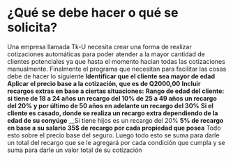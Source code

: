 # ¿Qué se debe hacer o qué se solicita?

Una empresa llamada Tk-U necesita crear una forma de realizar cotizaciones automáticas para poder atender a la mayor cantidad de clientes potenciales
ya que hasta el momento hacian todas las cotizaciones manualmente.
Finalmente el programa que necesitan para facilitar las cosas debe de hacer lo siguiente
__Identificar que el cliente sea mayor de edad__
__Aplicar el precio base a la cotización, que es de Q2000,00__
__Incluir recargos extras en base a ciertas situaciones:__
__Rango de edad del cliente:__
__si tiene de 18 a 24 años un recargo del 10%
de 25 a 49 años un recargo del 20%
y por último de 50 años en adelante un recargo del 30%__
__Si el cliente es casado, donde se realiza un recargo extra dependiendo de la edad de su conyúge__
__Si tiene hijos es un recargo del 20%
__5% de recargo en base a su salario__
__35$ de recargo por cada propiedad que posea__ 
Todo esto sobre el precio base del seguro.
Luego todo esto se suma para darle un total del recargo que se le agregará por cada condición que cumpla y se suma para darle un valor total de su cotización




 
